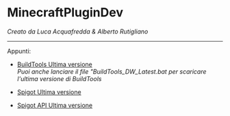 # MinecraftPluginDev
_Creato da Luca Acquafredda & Alberto Rutigliano_
<hr>
Appunti:

- [BuildTools Ultima versione](https://www.spigotmc.org/wiki/buildtools)<br>
_Puoi anche lanciare il file "BuildTools_DW_Latest.bat per scaricare l'ultima versione di BuildTools_

- [Spigot Ultima versione](https://getbukkit.org/download/spigot)

- [Spigot API Ultima versione](https://hub.spigotmc.org/nexus/content/repositories/snapshots/org/spigotmc/spigot-api)

